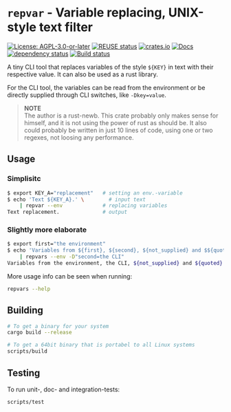 <!--
SPDX-FileCopyrightText: 2021-2022 Robin Vobruba <hoijui.quaero@gmail.com>

SPDX-License-Identifier: CC0-1.0
-->

# `repvar` - Variable replacing, UNIX-style text filter

[![License: AGPL-3.0-or-later](
    https://img.shields.io/badge/License-AGPL%203.0+-blue.svg)](
    https://www.gnu.org/licenses/agpl-3.0.html)
[![REUSE status](
    https://api.reuse.software/badge/github.com/hoijui/repvar)](
    https://api.reuse.software/info/github.com/hoijui/repvar)
[![crates.io](
    https://img.shields.io/crates/v/repvar.svg)](
    https://crates.io/crates/repvar)
[![Docs](
    https://docs.rs/repvar/badge.svg)](
    https://docs.rs/repvar)
[![dependency status](
    https://deps.rs/repo/github/hoijui/repvar/status.svg)](
    https://deps.rs/repo/github/hoijui/repvar)
[![Build status](
    https://github.com/hoijui/repvar/workflows/build/badge.svg)](
    https://github.com/hoijui/repvar/actions)

A tiny CLI tool that replaces variables of the style `${KEY}`
in text with their respective value.
It can also be used as a rust library.

For the CLI tool,
the variables can be read from the environment
or be directly supplied through CLI switches,
like `-Dkey=value`.

> **NOTE** \
> The author is a rust-newb.
> This crate probably only makes sense for himself,
> and it is not using the power of rust as should be.
> It also could probably be written in just 10 lines of code,
> using one or two regexes, not loosing any performance.

## Usage

### Simplisitc

```bash
$ export KEY_A="replacement"   # setting an env.-variable
$ echo 'Text ${KEY_A}.' \        # input text
    | repvar --env             # replacing variables
Text replacement.              # output
```

### Slightly more elaborate

```bash
$ export first="the environment"
$ echo 'Variables from ${first}, ${second}, ${not_supplied} and $${quoted}.' \
    | repvars --env -D"second=the CLI"
Variables from the environment, the CLI, ${not_supplied} and ${quoted}.
```

More usage info can be seen when running:

```bash
repvars --help
```

## Building

```bash
# To get a binary for your system
cargo build --release

# To get a 64bit binary that is portabel to all Linux systems
scripts/build
```

## Testing

To run unit-, doc- and integration-tests:

```bash
scripts/test
```
